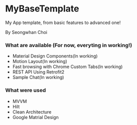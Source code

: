 # MyBaseTemplate

My App template, from basic features to advanced one!

By Seongwhan Choi

### What are available (For now, everyting in working!)
- Material Design Components(In working)
- Motion Layout(In working)
- Fast browsing with Chrome Custom Tabs(In working)
- REST API Using Retrofit2
- Sample Chat(In working)

### What were used

- MVVM
- Hilt
- Clean Architecture
- Google Matrial Design
